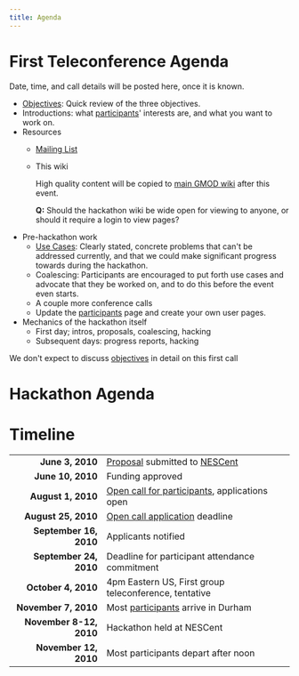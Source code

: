 ```yaml
---
title: Agenda
---
```


First Teleconference Agenda
===========================

Date, time, and call details will be posted here, once it is known.

-   [Objectives](Objectives "wikilink"): Quick review of the
    three objectives.
-   Introductions: what [participants](participants "wikilink")'
    interests are, and what you want to work on.
-   Resources
    -   [Mailing List](Lists "wikilink")
    -   This wiki
          
        High quality content will be copied to [main GMOD
        wiki](gmod:Main_Page "wikilink") after this event.

        **Q:** Should the hackathon wiki be wide open for viewing to
        anyone, or should it require a login to view pages?
-   Pre-hackathon work
    -   [Use Cases](Use_Cases "wikilink"): Clearly stated, concrete
        problems that can't be addressed currently, and that we could
        make significant progress towards during the hackathon.
    -   Coalescing: Participants are encouraged to put forth use cases
        and advocate that they be worked on, and to do this before the
        event even starts.
    -   A couple more conference calls
    -   Update the [participants](participants "wikilink") page and
        create your own user pages.
-   Mechanics of the hackathon itself
    -   First day; intros, proposals, coalescing, hacking
    -   Subsequent days: progress reports, hacking

We don't expect to discuss [objectives](objectives "wikilink") in detail
on this first call

Hackathon Agenda
================

Timeline
========

|                         |                                                                                                      |
|------------------------:|------------------------------------------------------------------------------------------------------|
|         **June 3, 2010**| [Proposal](gmod:GMOD_Evo_Hackathon_Proposal "wikilink") submitted to [NESCent](http://nesscent.org/) |
|        **June 10, 2010**| Funding approved                                                                                     |
|       **August 1, 2010**| [Open call for participants](gmod:GMOD_Evo_Hackathon_Open_Call "wikilink"), applications open        |
|      **August 25, 2010**| [Open call application](gmod:GMOD_Evo_Hackathon_Open_Call "wikilink") deadline                       |
|   **September 16, 2010**| Applicants notified                                                                                  |
|   **September 24, 2010**| Deadline for participant attendance commitment                                                       |
|      **October 4, 2010**| 4pm Eastern US, First group teleconference, tentative                                                |
|     **November 7, 2010**| Most [participants](participants "wikilink") arrive in Durham                                        |
|  **November 8-12, 2010**| Hackathon held at NESCent                                                                            |
|    **November 12, 2010**| Most participants depart after noon                                                                  |


